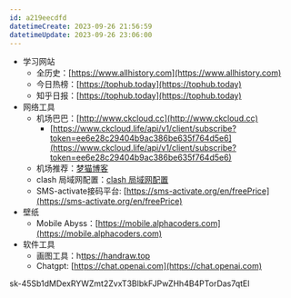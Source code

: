 ```yaml
---
id: a219eecdfd
datetimeCreate: 2023-09-26 21:56:59
datetimeUpdate: 2023-09-26 23:06:00
---
```

- 学习网站
    - 全历史：[](https://www.allhistory.com/)[https://www.allhistory.com](https://www.allhistory.com)
    - 今日热榜：[](https://tophub.today/)[https://tophub.today](https://tophub.today)
    - 知乎日报：[](https://tophub.today/n/KMZd7VOvrO)[https://tophub.today](https://tophub.today)
- 网络工具
    - 机场巴巴：[](http://www.ckcloud.cc/#/login)[http://www.ckcloud.cc](http://www.ckcloud.cc)
        - [https://www.ckcloud.life/api/v1/client/subscribe?token=ee6e28c29404b9ac386be635f764d5e6](https://www.ckcloud.life/api/v1/client/subscribe?token=ee6e28c29404b9ac386be635f764d5e6)
    - 机场推荐：[梦猫博客](https://maomeng.cf/2021/06/11/ji-chang-tui-jian-chang-qi-geng-xin/)
    - clash 局域网配置：[clash 局域网配置](https://blog.mebi.me/post/clash-speed-other-devices)
    - SMS-activate接码平台: [](https://sms-activate.org/en/freePrice#activation)[https://sms-activate.org/en/freePrice](https://sms-activate.org/en/freePrice)
- 壁纸
    - Mobile Abyss：[](https://mobile.alphacoders.com/)[https://mobile.alphacoders.com](https://mobile.alphacoders.com)
- 软件工具
    - 画图工具：h[ttps://handraw.top](https://handraw.top/)
    - Chatgpt: [](https://chat.openai.com/)[https://chat.openai.com](https://chat.openai.com)

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


